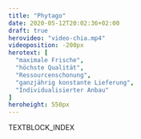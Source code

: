 ```yaml
---
title: "Phytago"
date: 2020-05-12T20:02:36+02:00
draft: true
herovideo: "video-chia.mp4"
videoposition: -200px
herotext: [
  "maximale Fri­sche",
  "höchste Qualität",
  "Ressourcenschonung",
  "ganzjährig konstante Liefe­rung",
  "Individualisierter Anbau"
]
heroheight: 550px
---
```

TEXTBLOCK_INDEX

